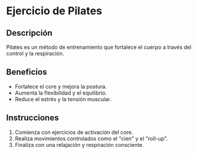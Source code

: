 # Ejercicio de Pilates

## Descripción
Pilates es un método de entrenamiento que fortalece el cuerpo a través del control y la respiración.

## Beneficios
- Fortalece el core y mejora la postura.
- Aumenta la flexibilidad y el equilibrio.
- Reduce el estrés y la tensión muscular.

## Instrucciones
1. Comienza con ejercicios de activación del core.
2. Realiza movimientos controlados como el "cien" y el "roll-up".
3. Finaliza con una relajación y respiración consciente.
